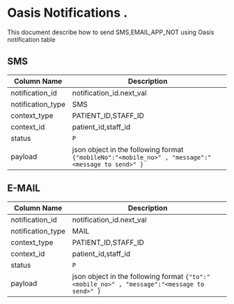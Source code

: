 # Oasis Notifications .
This document describe how to send SMS,EMAIL,APP_NOT using Oasis notification table 

## SMS 
| Column Name |  Description  |
|---|---|
| notification_id  | notification_id.next_val  |
| notification_type  | SMS  |
| context_type  | PATIENT_ID,STAFF_ID  |
| context_id  |  patient_id,staff_id |
| status  |  `P` |
| payload  | json object in the following format  `{"mobileNo":"<mobile_no>" , "message":"<message to send>" }`  |

## E-MAIL 
| Column Name |  Description  |
|---|---|
| notification_id  | notification_id.next_val  |
| notification_type  | MAIL  |
| context_type  | PATIENT_ID,STAFF_ID  |
| context_id  |  patient_id,staff_id |
| status  |  `P` |
| payload  | json object in the following format  `{"to":"<mobile_no>" , "message":"<message to send>" }`  |